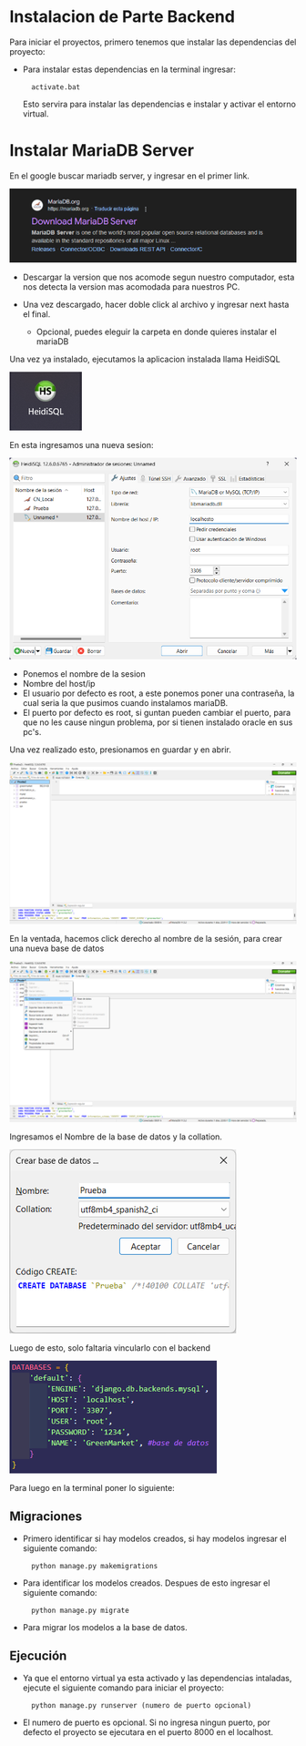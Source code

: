 # Instalacion de Parte Backend
Para iniciar el proyectos, primero tenemos que instalar las dependencias del proyecto:

- Para instalar estas dependencias en la terminal ingresar:

        activate.bat

    Esto servira para instalar las dependencias e instalar y activar el entorno virtual.

# Instalar MariaDB Server
En el google buscar mariadb server, y ingresar en el primer link.

![Ingresar en el link](./img_readme/Captura%20de%20pantalla%202024-09-29%20121459.png)

- Descargar la version que nos acomode segun nuestro computador, esta nos detecta la version mas acomodada para nuestros PC.

- Una vez descargado, hacer doble click al archivo y ingresar next hasta el final.
    - Opcional, puedes eleguir la carpeta en donde quieres instalar el mariaDB

Una vez ya instalado, ejecutamos la aplicacion instalada llama HeidiSQL

![Ingresar en el link](./img_readme/Captura%20de%20pantalla%202024-09-29%20122146.png)

En esta ingresamos una nueva sesion:

![Ingresar en el link](./img_readme/Captura%20de%20pantalla%202024-09-29%20122343.png)

- Ponemos el nombre de la sesion 
- Nombre del host/ip 
- El usuario por defecto es root, a este ponemos poner una contraseña, la cual seria la que pusimos cuando instalamos mariaDB.
- El puerto por defecto es root, si guntan pueden cambiar el puerto, para que no les cause ningun problema, por si tienen instalado oracle en sus pc's.

Una vez realizado esto, presionamos en guardar y en abrir.

![Ingresar en el link](./img_readme/Captura%20de%20pantalla%202024-09-29%20123033.png)

En la ventada, hacemos click derecho al nombre de la sesión, para crear una nueva base de datos

![Ingresar en el link](./img_readme/Captura%20de%20pantalla%202024-09-29%20123142.png)

Ingresamos el Nombre de la base de datos y la collation.

![Ingresar en el link](./img_readme/Captura%20de%20pantalla%202024-09-29%20123208.png)

Luego de esto, solo faltaria vincularlo con el backend

![Ingresar en el link](./img_readme/Captura%20de%20pantalla%202024-09-29%20123356.png)

Para luego en la terminal poner lo siguiente:

## Migraciones
- Primero identificar si hay modelos creados, si hay modelos ingresar el siguiente comando:

        python manage.py makemigrations

- Para identificar los modelos creados. Despues de esto ingresar el siguiente comando:

        python manage.py migrate

- Para migrar los modelos a la base de datos.

## Ejecución
- Ya que el entorno virtual ya esta activado y las dependencias intaladas, ejecute el siguiente comando para iniciar el proyecto:

        python manage.py runserver (numero de puerto opcional)

- El numero de puerto es opcional. Si no ingresa ningun puerto, por defecto el proyecto se ejecutara en el puerto 8000 en el localhost.
